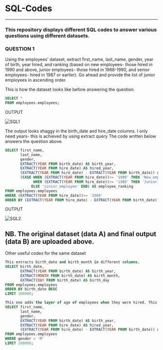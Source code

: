 # SQL-Codes
---
### This repository displays different SQL codes to answer various questions using different datasets.


### QUESTION 1
Using the employees' dataset, extract first_name, last_name, gender, year of birth, year hired, and ranking (based on new employees- those hired in 1990 and above, junior employees- those hired in 1988-1990, and senior employees- hired in 1987 or earlier). Go ahead and  provide the list of junior employees in ascending order.

This is how the dataset looks like before answering the question.
```sql
SELECT *
FROM employees.employees;

```
OUTPUT

![SQL1](https://github.com/Clifford254KE/SQL-Codes/assets/140185917/b9a28bdf-4585-4b0a-921d-2b095e15fe97)

The output looks shaggy in the birth_date and hire_date columns. I only need years- this is achieved by using extract query 
The code written below answers the question above. 
```sql
SELECT first_name,
       last_name,
       gender,
       EXTRACT(YEAR FROM birth_date) AS birth_year,
       EXTRACT(YEAR FROM hire_date) AS hired_year,
	   (EXTRACT(YEAR FROM hire_date) - EXTRACT(YEAR FROM birth_date)) AS age_when_hired,
	   (CASE WHEN (EXTRACT(YEAR FROM hire_date))>= '1990' THEN 'New_empoloyee'
			 WHEN (EXTRACT(YEAR FROM hire_date))>= '1988' THEN 'Junior_employees'
			ELSE 'sinior_employee' END) AS employee_ranking
FROM employees.employees
WHERE (EXTRACT(YEAR FROM hire_date))>= '1988' 
ORDER BY (EXTRACT(YEAR FROM hire_date) - EXTRACT(YEAR FROM birth_date));
```

OUTPUT

![SQL2](https://github.com/Clifford254KE/SQL-Codes/assets/140185917/38ddda01-ac75-435b-882e-e4ea6ab3b017)

NB. The original dataset (data A) and final output (data B) are uploaded above. 
---
Other useful codes for the same dataset

```sql
This extracts birth_date and birth_month in different columns.
SELECT birth_date,
       EXTRACT(YEAR FROM birth_date) AS birth_year,
       EXTRACT(MONTH FROM birth_date) AS birth_month,
       EXTRACT(DAY FROM birth_date) AS birth_day
FROM employees.employees
ORDER BY birth_date DESC
LIMIT 100000;

This one adds the layer of age of employees when they were hired. This is obtained by hired year - birth year.
SELECT first_name,
       last_name,
       gender,
       EXTRACT(YEAR FROM birth_date) AS birth_year,
       EXTRACT(YEAR FROM hire_date) AS hired_year,
	   (EXTRACT(YEAR FROM hire_date) - EXTRACT(YEAR FROM birth_date)) AS age_when_hired
FROM employees.employees
WHERE gender = 'M'
LIMIT 100000;

```

